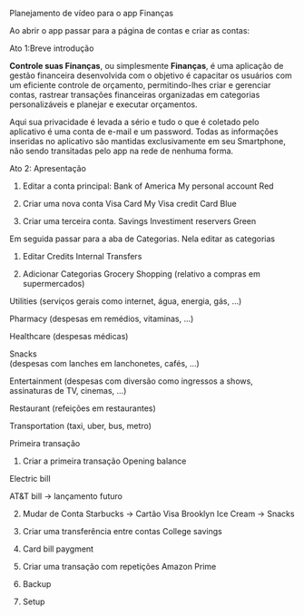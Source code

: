 Planejamento de vídeo para o app Finanças

Ao abrir o app passar para a página de contas e criar as contas:

Ato 1:Breve introdução

**Controle suas Finanças**, ou simplesmente **Finanças**, é uma aplicação de gestão financeira desenvolvida com o objetivo é capacitar os usuários com um eficiente controle de orçamento, permitindo-lhes criar e gerenciar contas, rastrear transações financeiras organizadas em categorias personalizáveis e planejar e executar orçamentos.

Aqui sua privacidade é levada a sério e tudo o que é coletado pelo aplicativo é uma conta de e-mail e um password. Todas as informações inseridas no aplicativo são mantidas exclusivamente em seu Smartphone, não sendo transitadas pelo app na rede de nenhuma forma.

Ato 2: Apresentação

1. Editar a conta principal:
   Bank of America
   My personal account
   Red

2. Criar uma nova conta
   Visa Card
   My Visa credit Card
   Blue

3. Criar uma terceira conta.
   Savings
   Investiment reservers
   Green

Em seguida passar para a aba de Categorias. Nela editar as categorias

1. Editar
   Credits
   Internal Transfers

2. Adicionar Categorias
   Grocery Shopping 
   (relativo a compras em supermercados) 

Utilities 
(serviços gerais como internet, água, energia, gás, ...)

Pharmacy 
(despesas em remédios, vitaminas, ...)

Healthcare 
(despesas médicas)

Snacks  
(despesas com lanches em lanchonetes, cafés, ...)

Entertainment 
(despesas com diversão como ingressos a shows, assinaturas de TV, cinemas, ...)

Restaurant 
(refeições em restaurantes)

Transportation
(taxi, uber, bus, metro)

Primeira transação

1. Criar a primeira transação
   Opening balance

Electric bill

AT&T bill -> lançamento futuro

2. Mudar de Conta
   Starbucks -> Cartão Visa
   Brooklyn Ice Cream -> Snacks

3. Criar uma transferência entre contas
   College savings

4. Card bill paygment

5. Criar uma transação com repetições
   Amazon Prime

6. Backup

7. Setup
